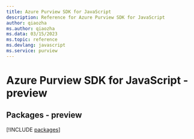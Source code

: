 ```yaml
---
title: Azure Purview SDK for JavaScript
description: Reference for Azure Purview SDK for JavaScript
author: qiaozha
ms.author: qiaozha
ms.data: 03/15/2023
ms.topic: reference
ms.devlang: javascript
ms.service: purview
---
```

# Azure Purview SDK for JavaScript - preview
## Packages - preview
[!INCLUDE [packages](purview-index.md)]